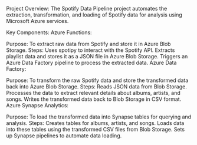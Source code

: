 Project Overview:
The Spotify Data Pipeline project automates the extraction, transformation, and loading of Spotify data for analysis using Microsoft Azure services.

Key Components:
Azure Functions:

Purpose: To extract raw data from Spotify and store it in Azure Blob Storage.
Steps:
Uses spotipy to interact with the Spotify API.
Extracts playlist data and stores it as a JSON file in Azure Blob Storage.
Triggers an Azure Data Factory pipeline to process the extracted data.
Azure Data Factory:

Purpose: To transform the raw Spotify data and store the transformed data back into Azure Blob Storage.
Steps:
Reads JSON data from Blob Storage.
Processes the data to extract relevant details about albums, artists, and songs.
Writes the transformed data back to Blob Storage in CSV format.
Azure Synapse Analytics:

Purpose: To load the transformed data into Synapse tables for querying and analysis.
Steps:
Creates tables for albums, artists, and songs.
Loads data into these tables using the transformed CSV files from Blob Storage.
Sets up Synapse pipelines to automate data loading.
